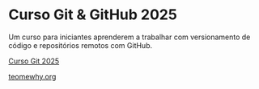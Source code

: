 # Curso Git & GitHub 2025

Um curso para iniciantes aprenderem a trabalhar com versionamento de código e repositórios remotos com GitHub.

[Curso Git 2025](https://youtube.com/@teomewhy)

[teomewhy.org](https://teomewhy.org/schedule)